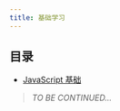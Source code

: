 ```yaml
---
title: 基础学习
---
```


## 目录

- [JavaScript 基础](./JavaScript/README.md)

<!-- - [CSS 基础]() -->

> *TO BE CONTINUED...*
